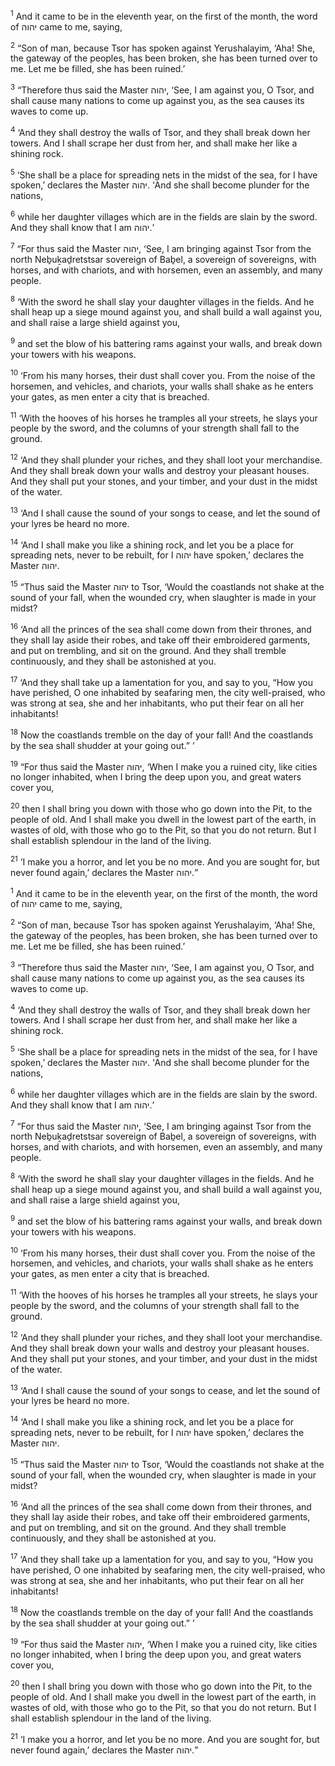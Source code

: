 <sup>1</sup> And it came to be in the eleventh year, on the first of the month, the word of יהוה came to me, saying,

<sup>2</sup> “Son of man, because Tsor has spoken against Yerushalayim, ‘Aha! She, the gateway of the peoples, has been broken, she has been turned over to me. Let me be filled, she has been ruined.’

<sup>3</sup> “Therefore thus said the Master יהוה, ‘See, I am against you, O Tsor, and shall cause many nations to come up against you, as the sea causes its waves to come up.

<sup>4</sup> ‘And they shall destroy the walls of Tsor, and they shall break down her towers. And I shall scrape her dust from her, and shall make her like a shining rock.

<sup>5</sup> ‘She shall be a place for spreading nets in the midst of the sea, for I have spoken,’ declares the Master יהוה. ‘And she shall become plunder for the nations,

<sup>6</sup> while her daughter villages which are in the fields are slain by the sword. And they shall know that I am יהוה.’

<sup>7</sup> “For thus said the Master יהוה, ‘See, I am bringing against Tsor from the north Neḇuḵaḏretstsar sovereign of Baḇel, a sovereign of sovereigns, with horses, and with chariots, and with horsemen, even an assembly, and many people.

<sup>8</sup> ‘With the sword he shall slay your daughter villages in the fields. And he shall heap up a siege mound against you, and shall build a wall against you, and shall raise a large shield against you,

<sup>9</sup> and set the blow of his battering rams against your walls, and break down your towers with his weapons.

<sup>10</sup> ‘From his many horses, their dust shall cover you. From the noise of the horsemen, and vehicles, and chariots, your walls shall shake as he enters your gates, as men enter a city that is breached.

<sup>11</sup> ‘With the hooves of his horses he tramples all your streets, he slays your people by the sword, and the columns of your strength shall fall to the ground.

<sup>12</sup> ‘And they shall plunder your riches, and they shall loot your merchandise. And they shall break down your walls and destroy your pleasant houses. And they shall put your stones, and your timber, and your dust in the midst of the water.

<sup>13</sup> ‘And I shall cause the sound of your songs to cease, and let the sound of your lyres be heard no more.

<sup>14</sup> ‘And I shall make you like a shining rock, and let you be a place for spreading nets, never to be rebuilt, for I יהוה have spoken,’ declares the Master יהוה.

<sup>15</sup> “Thus said the Master יהוה to Tsor, ‘Would the coastlands not shake at the sound of your fall, when the wounded cry, when slaughter is made in your midst?

<sup>16</sup> ‘And all the princes of the sea shall come down from their thrones, and they shall lay aside their robes, and take off their embroidered garments, and put on trembling, and sit on the ground. And they shall tremble continuously, and they shall be astonished at you.

<sup>17</sup> ‘And they shall take up a lamentation for you, and say to you, “How you have perished, O one inhabited by seafaring men, the city well-praised, who was strong at sea, she and her inhabitants, who put their fear on all her inhabitants!

<sup>18</sup> Now the coastlands tremble on the day of your fall! And the coastlands by the sea shall shudder at your going out.” ’

<sup>19</sup> “For thus said the Master יהוה, ‘When I make you a ruined city, like cities no longer inhabited, when I bring the deep upon you, and great waters cover you,

<sup>20</sup> then I shall bring you down with those who go down into the Pit, to the people of old. And I shall make you dwell in the lowest part of the earth, in wastes of old, with those who go to the Pit, so that you do not return. But I shall establish splendour in the land of the living.

<sup>21</sup> ‘I make you a horror, and let you be no more. And you are sought for, but never found again,’ declares the Master יהוה.”

<sup>1</sup> And it came to be in the eleventh year, on the first of the month, the word of יהוה came to me, saying,

<sup>2</sup> “Son of man, because Tsor has spoken against Yerushalayim, ‘Aha! She, the gateway of the peoples, has been broken, she has been turned over to me. Let me be filled, she has been ruined.’

<sup>3</sup> “Therefore thus said the Master יהוה, ‘See, I am against you, O Tsor, and shall cause many nations to come up against you, as the sea causes its waves to come up.

<sup>4</sup> ‘And they shall destroy the walls of Tsor, and they shall break down her towers. And I shall scrape her dust from her, and shall make her like a shining rock.

<sup>5</sup> ‘She shall be a place for spreading nets in the midst of the sea, for I have spoken,’ declares the Master יהוה. ‘And she shall become plunder for the nations,

<sup>6</sup> while her daughter villages which are in the fields are slain by the sword. And they shall know that I am יהוה.’

<sup>7</sup> “For thus said the Master יהוה, ‘See, I am bringing against Tsor from the north Neḇuḵaḏretstsar sovereign of Baḇel, a sovereign of sovereigns, with horses, and with chariots, and with horsemen, even an assembly, and many people.

<sup>8</sup> ‘With the sword he shall slay your daughter villages in the fields. And he shall heap up a siege mound against you, and shall build a wall against you, and shall raise a large shield against you,

<sup>9</sup> and set the blow of his battering rams against your walls, and break down your towers with his weapons.

<sup>10</sup> ‘From his many horses, their dust shall cover you. From the noise of the horsemen, and vehicles, and chariots, your walls shall shake as he enters your gates, as men enter a city that is breached.

<sup>11</sup> ‘With the hooves of his horses he tramples all your streets, he slays your people by the sword, and the columns of your strength shall fall to the ground.

<sup>12</sup> ‘And they shall plunder your riches, and they shall loot your merchandise. And they shall break down your walls and destroy your pleasant houses. And they shall put your stones, and your timber, and your dust in the midst of the water.

<sup>13</sup> ‘And I shall cause the sound of your songs to cease, and let the sound of your lyres be heard no more.

<sup>14</sup> ‘And I shall make you like a shining rock, and let you be a place for spreading nets, never to be rebuilt, for I יהוה have spoken,’ declares the Master יהוה.

<sup>15</sup> “Thus said the Master יהוה to Tsor, ‘Would the coastlands not shake at the sound of your fall, when the wounded cry, when slaughter is made in your midst?

<sup>16</sup> ‘And all the princes of the sea shall come down from their thrones, and they shall lay aside their robes, and take off their embroidered garments, and put on trembling, and sit on the ground. And they shall tremble continuously, and they shall be astonished at you.

<sup>17</sup> ‘And they shall take up a lamentation for you, and say to you, “How you have perished, O one inhabited by seafaring men, the city well-praised, who was strong at sea, she and her inhabitants, who put their fear on all her inhabitants!

<sup>18</sup> Now the coastlands tremble on the day of your fall! And the coastlands by the sea shall shudder at your going out.” ’

<sup>19</sup> “For thus said the Master יהוה, ‘When I make you a ruined city, like cities no longer inhabited, when I bring the deep upon you, and great waters cover you,

<sup>20</sup> then I shall bring you down with those who go down into the Pit, to the people of old. And I shall make you dwell in the lowest part of the earth, in wastes of old, with those who go to the Pit, so that you do not return. But I shall establish splendour in the land of the living.

<sup>21</sup> ‘I make you a horror, and let you be no more. And you are sought for, but never found again,’ declares the Master יהוה.”

